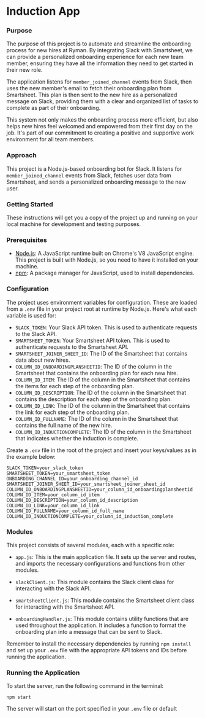 # Induction App

### Purpose

The purpose of this project is to automate and streamline the onboarding process for new hires at Ryman. By integrating Slack with Smartsheet, we can provide a personalized onboarding experience for each new team member, ensuring they have all the information they need to get started in their new role.

The application listens for `member_joined_channel` events from Slack, then uses the new member's email to fetch their onboarding plan from Smartsheet. This plan is then sent to the new hire as a personalized message on Slack, providing them with a clear and organized list of tasks to complete as part of their onboarding.

This system not only makes the onboarding process more efficient, but also helps new hires feel welcomed and empowered from their first day on the job. It's part of our commitment to creating a positive and supportive work environment for all team members.

### Approach

This project is a Node.js-based onboarding bot for Slack. It listens for `member_joined_channel` events from Slack, fetches user data from Smartsheet, and sends a personalized onboarding message to the new user.

### Getting Started

These instructions will get you a copy of the project up and running on your local machine for development and testing purposes.

### Prerequisites

- [Node.js](https://nodejs.org/): A JavaScript runtime built on Chrome's V8 JavaScript engine. This project is built with Node.js, so you need to have it installed on your machine.
- [npm](https://www.npmjs.com/): A package manager for JavaScript, used to install dependencies.

### Configuration

The project uses environment variables for configuration. These are loaded from a `.env` file in your project root at runtime by Node.js. Here's what each variable is used for:

- `SLACK_TOKEN`: Your Slack API token. This is used to authenticate requests to the Slack API.
- `SMARTSHEET_TOKEN`: Your Smartsheet API token. This is used to authenticate requests to the Smartsheet API.
- `SMARTSHEET_JOINER_SHEET_ID`: The ID of the Smartsheet that contains data about new hires.
- `COLUMN_ID_ONBOARDINGPLANSHEETID`: The ID of the column in the Smartsheet that contains the onboarding plan for each new hire.
- `COLUMN_ID_ITEM`: The ID of the column in the Smartsheet that contains the items for each step of the onboarding plan.
- `COLUMN_ID_DESCRIPTION`: The ID of the column in the Smartsheet that contains the description for each step of the onboarding plan.
- `COLUMN_ID_LINK`: The ID of the column in the Smartsheet that contains the link for each step of the onboarding plan.
- `COLUMN_ID_FULLNAME`: The ID of the column in the Smartsheet that contains the full name of the new hire.
- `COLUMN_ID_INDUCTIONCOMPLETE`: The ID of the column in the Smartsheet that indicates whether the induction is complete.

Create a `.env` file in the root of the project and insert your keys/values as in the example below:
```
SLACK_TOKEN=your_slack_token
SMARTSHEET_TOKEN=your_smartsheet_token
ONBOARDING_CHANNEL_ID=your_onboarding_channel_id
SMARTSHEET_JOINER_SHEET_ID=your_smartsheet_joiner_sheet_id
COLUMN_ID_ONBOARDINGPLANSHEETID=your_column_id_onboardingplansheetid
COLUMN_ID_ITEM=your_column_id_item
COLUMN_ID_DESCRIPTION=your_column_id_description
COLUMN_ID_LINK=your_column_id_link
COLUMN_ID_FULLNAME=your_column_id_full_name
COLUMN_ID_INDUCTIONCOMPLETE=your_column_id_induction_complete
```

### Modules

This project consists of several modules, each with a specific role:

- `app.js`: This is the main application file. It sets up the server and routes, and imports the necessary configurations and functions from other modules.

- `slackClient.js`: This module contains the Slack client class for interacting with the Slack API.

- `smartsheetClient.js`: This module contains the Smartsheet client class for interacting with the Smartsheet API.

- `onboardingHandler.js`: This module contains utility functions that are used throughout the application. It includes a function to format the onboarding plan into a message that can be sent to Slack.

Remember to install the necessary dependencies by running `npm install` and set up your `.env` file with the appropriate API tokens and IDs before running the application.

### Running the Application

To start the server, run the following command in the terminal:
```
npm start
```

The server will start on the port specified in your `.env` file or default
